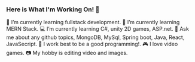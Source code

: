 ### Here is What I'm Working On! 👋

🔭 I’m currently learning fullstack development.
🌱 I’m currently learning MERN Stack.
💻 I’m currently learning C#, unity 2D games, ASP.net.
💬 Ask me about any github topics, MongoDB, MySql, Spring boot, Java, React, JavaSecript.
👯 I work best to be a good programming!.
🎮 I love video games.
📷 My hobby is editing video and images.

